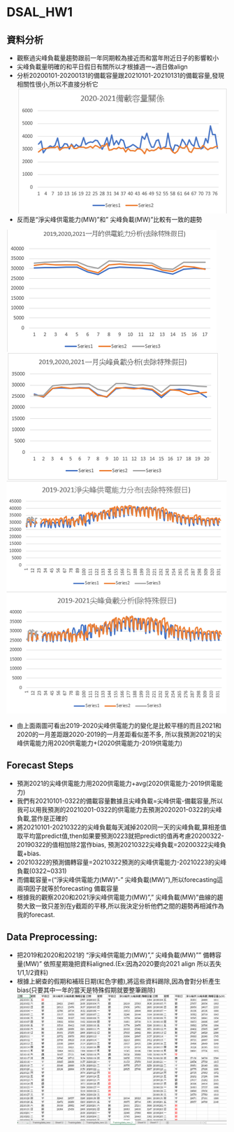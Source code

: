 # DSAL_HW1
## 資料分析
-   觀察過尖峰負載量趨勢跟前一年同期較為接近而和當年附近日子的影響較小
- 	尖峰負載量明確的和平日假日有關所以才根據週一~週日做align
- 	分析20200101-20200131的備載容量跟20210101-20210131的備載容量,發現相關性很小,所以不直接分析它
![image](https://github.com/DC07OCT/DSAL_HW1/blob/main/Tables/1.png)
- 	反而是“淨尖峰供電能力(MW)”和” 尖峰負載(MW)”比較有一致的趨勢

![image](https://github.com/DC07OCT/DSAL_HW1/blob/main/Tables/2.png)
![image](https://github.com/DC07OCT/DSAL_HW1/blob/main/Tables/3.png)
![image](https://github.com/DC07OCT/DSAL_HW1/blob/main/Tables/4.png)
![image](https://github.com/DC07OCT/DSAL_HW1/blob/main/Tables/5.png)
- 	由上面兩圖可看出2019-2020尖峰供電能力的變化是比較平穩的而且2021和2020的一月差距跟2020-2019的一月差距看似差不多,
所以我預測2021的尖峰供電能力用2020供電能力+(2020供電能力-2019供電能力)
## Forecast Steps
- 	預測2021的尖峰供電能力用2020供電能力+avg(2020供電能力-2019供電能力)
- 	我們有20210101-0322的備載容量數據且尖峰負載=尖峰供電-備載容量,所以我可以用我預測的20210201-0322的供電能力去預測2020201-0322的尖峰負載,當作是正確的
- 	將20210101-20210322的尖峰負載每天減掉2020同一天的尖峰負載,算相差值取平均當predict值,then如果要預測0223就把predict的值再考慮20200322-20190322的值相加除2當作bias,
    預測20210322尖峰負載=20200322尖峰負載+bias.
- 	20210322的預測備轉容量=20210322預測的尖峰供電能力-20210223的尖峰負載(0322~0331)
- 	而備載容量=(“淨尖峰供電能力(MW)”-” 尖峰負載(MW)”),所以forecasting這兩項因子就等於forecasting 備載容量
- 	根據我的觀察2020和2021淨尖峰供電能力(MW)”,” 尖峰負載(MW)”曲線的趨勢大致一致只差別在y截距的平移,所以我決定分析他們之間的趨勢再相減作為我的forecast.
## Data Preprocessing:
- 	把2019和2020和2021的 “淨尖峰供電能力(MW)”,” 尖峰負載(MW)”” 備轉容量(MW)” 依照星期幾把資料aligned.(Ex:因為2020要向2021 align 所以丟失1/1,1/2資料)
-   根據上網查的假期和補班日期(紅色字體),將這些資料踢除,因為會對分析產生bias(只要其中一年的當天是特殊假期就要整筆踢除)
![image](https://github.com/DC07OCT/DSAL_HW1/blob/main/Tables/6.png)
